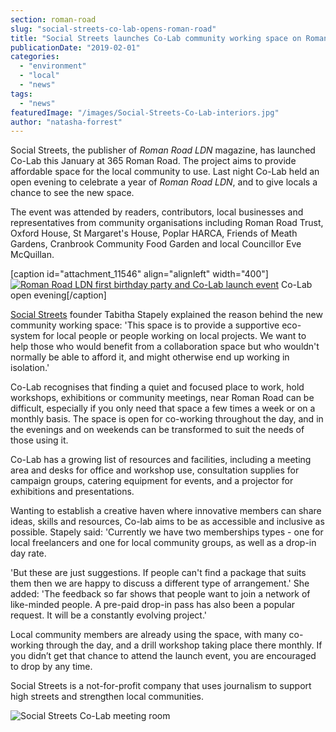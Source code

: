 ```yaml
---
section: roman-road
slug: "social-streets-co-lab-opens-roman-road"
title: "Social Streets launches Co-Lab community working space on Roman Road"
publicationDate: "2019-02-01"
categories: 
  - "environment"
  - "local"
  - "news"
tags: 
  - "news"
featuredImage: "/images/Social-Streets-Co-Lab-interiors.jpg"
author: "natasha-forrest"
---
```


Social Streets, the publisher of _Roman Road LDN_ magazine, has launched Co-Lab this January at 365 Roman Road. The project aims to provide affordable space for the local community to use. Last night Co-Lab held an open evening to celebrate a year of _Roman Road LDN_, and to give locals a chance to see the new space. 

The event was attended by readers, contributors, local businesses and representatives from community organisations including Roman Road Trust, Oxford House, St Margaret's House, Poplar HARCA, Friends of Meath Gardens, Cranbrook Community Food Garden and local Councillor Eve McQuillan.

\[caption id="attachment\_11546" align="alignleft" width="400"\][![Roman Road LDN first birthday party and Co-Lab launch event](/images/Social-Streets-party-January-2019-04-300x200.jpg)](https://romanroadlondon.com/wp-content/uploads/2019/02/Social-Streets-party-January-2019-04.jpg) Co-Lab open evening\[/caption\]

[Social Streets](https://www.socialstreets.co) founder Tabitha Stapely explained the reason behind the new community working space: 'This space is to provide a supportive eco-system for local people or people working on local projects. We want to help those who would benefit from a collaboration space but who wouldn't normally be able to afford it, and might otherwise end up working in isolation.'

Co-Lab recognises that finding a quiet and focused place to work, hold workshops, exhibitions or community meetings, near Roman Road can be difficult, especially if you only need that space a few times a week or on a monthly basis. The space is open for co-working throughout the day, and in the evenings and on weekends can be transformed to suit the needs of those using it.

Co-Lab has a growing list of resources and facilities, including a meeting area and desks for office and workshop use, consultation supplies for campaign groups, catering equipment for events, and a projector for exhibitions and presentations.

Wanting to establish a creative haven where innovative members can share ideas, skills and resources, Co-lab aims to be as accessible and inclusive as possible. Stapely said: 'Currently we have two memberships types - one for local freelancers and one for local community groups, as well as a drop-in day rate.

'But these are just suggestions. If people can't find a package that suits them then we are happy to discuss a different type of arrangement.' She added: 'The feedback so far shows that people want to join a network of like-minded people. A pre-paid drop-in pass has also been a popular request. It will be a constantly evolving project.'

Local community members are already using the space, with many co-working through the day, and a drill workshop taking place there monthly. If you didn’t get that chance to attend the launch event, you are encouraged to drop by any time.

Social Streets is a not-for-profit company that uses journalism to support high streets and strengthen local communities.

![Social Streets Co-Lab meeting room](/images/Social-Streets-Co-Lab-meeting-room-03.jpg)


